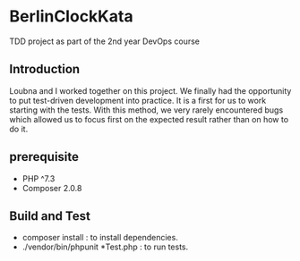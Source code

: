 # BerlinClockKata
TDD project as part of the 2nd year DevOps course

## Introduction
Loubna and I worked together on this project.
We finally had the opportunity to put test-driven development into practice. It is a first for us to work starting with the tests.
With this method, we very rarely encountered bugs which allowed us to focus first on the expected result rather than on how to do it.

## prerequisite
- PHP ^7.3
- Composer 2.0.8

## Build and Test
- composer install : to install dependencies.
- ./vendor/bin/phpunit *Test.php : to run tests.
